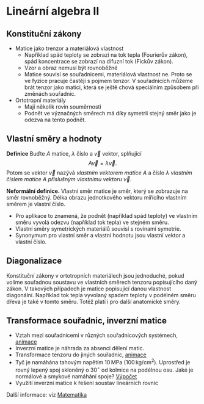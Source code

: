 # Lineární algebra II


## Konstituční zákony

* Matice jako trenzor a materiálová vlastnost
    * Například spád teploty se zobrazí na tok tepla (Fourierův zákon), spád koncentrace se zobrazí na difuzní tok (Fickův zákon).
	* Vzor a obraz nemusí být rovnoběžné
	* Matice souvisí se souřadnicemi, materiálová vlastnost ne. Proto se ve fyzice pracuje častěji s pojmem tenzor. V souřadnicích můžeme brát tenzor jako matici, která se ještě chová speciálním způsobem při změnách souřadnic.
* Ortotropní materiály
    * Mají několik rovin souměrnosti
    * Podnět ve význačných směrech má díky symetrii stejný směr jako je odezva na tento podnět.

## Vlastní směry a hodnoty

**Definice** Buďte $A$ matice, $\lambda$ číslo a $\vec v$ vektor, splňující $$A\vec v = \lambda \vec v.$$ Potom se vektor $\vec v$ nazývá *vlastním vektorem matice $A$* a číslo $\lambda$ *vlastním číslem matice $A$ příslušným vlastnímu vektoru $\vec v$*.

**Neformální definice.** Vlastní směr matice je směr, který se zobrazuje na směr rovnoběžný. Délka obrazu jednotkového vektoru mířícího vlastním směrem je vlastní číslo.

* Pro aplikace to znamená, že podnět (například spád teploty) ve vlastním směru vyvolá odezvu (například tok tepla) ve stejném směru.
* Vlastní směry symetrických materiálů souvisí s rovinami symetrie. 
* Synonymum pro vlastní směr a vlastní hodnotu jsou vlastní vektor a vlastní číslo.


## Diagonalizace

Konstituční zákony v ortotropních materiálech jsou jednoduché, pokud
volíme souřadnou soustavu ve vlastních směrech tenzoru popisujícího
daný zákon. V takových případech je matice popisující danou vlastnost
diagonální. Například tok tepla vyvolaný spadem teploty v podélném
směru dřeva je také v tomto směru. Totéž platí i pro další anatomické
směry.
 
## Transformace souřadnic, inverzní matice

* Vztah mezi souřadnicemi v různých souřadnicových systémech, [animace](https://user.mendelu.cz/marik/manim/MatrixMultiplication/)
* Inverzní matice je náhrada za absenci dělení matic.
* Transformace tenzoru do jiných souřadnic, [animace](https://user.mendelu.cz/marik/manim/Deformation/)
* Tyč je namáhána tahovým napětím $10\,\mathrm{MPa}$ ($100\,\mathrm{kg}/\mathrm{cm}^2$). Uprostřed je rovný lepený spoj skloněný o $30^\circ$ od kolmice na podélnou osu. Jaké je normálové a smykové namáhání spoje? [Výpočet](https://sagecell.sagemath.org/?z=eJxVTrsKwzAM3A3-B49ycIJLt0I-IYtXk8E0LjE0ivED0r-v8yhNNIg73Z0kN_k5JIZ58h9mIkNPCSV5tO8WfRPM4AxGuEu-jgf7YgrSaJPhD0pYqWBTDlhizWRScAtoXfBzjodN1IVGhwfthb5wcTH3_Xama8_rblLIElv7LvvgMEHHf0hBvf7Lq65SsKGT9Fd2E_8C_79KaA==&lang=python&interacts=eJyLjgUAARUAuQ==)
* Využití inverzní matice k řešení soustav lineárních rovnic

Další informace: viz [Matematika](https://robert-marik.github.io/matematika/intro.html)
